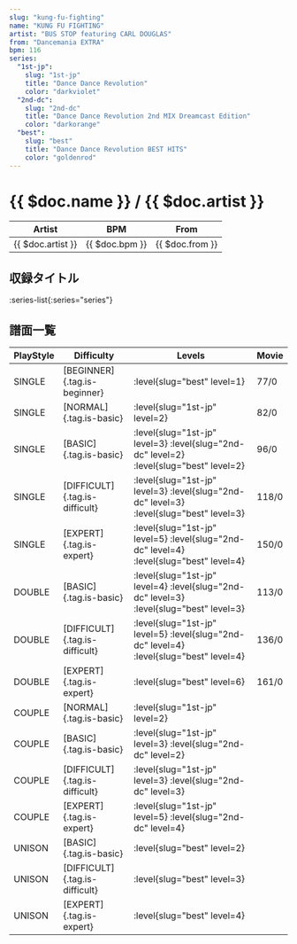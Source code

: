 ```yaml
---
slug: "kung-fu-fighting"
name: "KUNG FU FIGHTING"
artist: "BUS STOP featuring CARL DOUGLAS"
from: "Dancemania EXTRA"
bpm: 116
series:
  "1st-jp":
    slug: "1st-jp"
    title: "Dance Dance Revolution"
    color: "darkviolet"
  "2nd-dc":
    slug: "2nd-dc"
    title: "Dance Dance Revolution 2nd MIX Dreamcast Edition"
    color: "darkorange"
  "best":
    slug: "best"
    title: "Dance Dance Revolution BEST HITS"
    color: "goldenrod"
---
```


# {{ $doc.name }} / {{ $doc.artist }}

|Artist|BPM|From|
|------|---|----|
|{{ $doc.artist }}|{{ $doc.bpm }}|{{ $doc.from }}|

## 収録タイトル

:series-list{:series="series"}

## 譜面一覧

|PlayStyle|Difficulty|Levels|Movie|
|---------|----------|------|-----|
|SINGLE|[BEGINNER]{.tag.is-beginner}|:level{slug="best" level=1}|77/0||
|SINGLE|[NORMAL]{.tag.is-basic}|:level{slug="1st-jp" level=2}|82/0||
|SINGLE|[BASIC]{.tag.is-basic}|:level{slug="1st-jp" level=3} :level{slug="2nd-dc" level=2} :level{slug="best" level=2}|96/0||
|SINGLE|[DIFFICULT]{.tag.is-difficult}|:level{slug="1st-jp" level=3} :level{slug="2nd-dc" level=3} :level{slug="best" level=3}|118/0||
|SINGLE|[EXPERT]{.tag.is-expert}|:level{slug="1st-jp" level=5} :level{slug="2nd-dc" level=4} :level{slug="best" level=4}|150/0||
|DOUBLE|[BASIC]{.tag.is-basic}|:level{slug="1st-jp" level=4} :level{slug="2nd-dc" level=3} :level{slug="best" level=3}|113/0||
|DOUBLE|[DIFFICULT]{.tag.is-difficult}|:level{slug="1st-jp" level=5} :level{slug="2nd-dc" level=4} :level{slug="best" level=4}|136/0||
|DOUBLE|[EXPERT]{.tag.is-expert}|:level{slug="best" level=6}|161/0||
|COUPLE|[NORMAL]{.tag.is-basic}|:level{slug="1st-jp" level=2}||
|COUPLE|[BASIC]{.tag.is-basic}|:level{slug="1st-jp" level=3} :level{slug="2nd-dc" level=2}||
|COUPLE|[DIFFICULT]{.tag.is-difficult}|:level{slug="1st-jp" level=3} :level{slug="2nd-dc" level=3}||
|COUPLE|[EXPERT]{.tag.is-expert}|:level{slug="1st-jp" level=5} :level{slug="2nd-dc" level=4}||
|UNISON|[BASIC]{.tag.is-basic}|:level{slug="best" level=2}|||
|UNISON|[DIFFICULT]{.tag.is-difficult}|:level{slug="best" level=3}|||
|UNISON|[EXPERT]{.tag.is-expert}|:level{slug="best" level=4}|||
